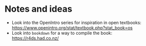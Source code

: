# Notes and ideas

- Look into the OpenIntro series for inspiration in open textbooks: https://www.openintro.org/stat/textbook.php?stat_book=os
- Look into `bookdown` for a way to compile the book: https://r4ds.had.co.nz/
